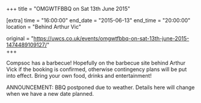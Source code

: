 +++
title = "OMGWTFBBQ on Sat 13th June 2015"

[extra]
time = "16:00:00"
end_date = "2015-06-13"
end_time = "20:00:00"
location = "Behind Arthur Vic"

original = "https://uwcs.co.uk/events/omgwtfbbq-on-sat-13th-june-2015-1474489109127/"    
+++

Compsoc has a barbecue\! Hopefully on the barbecue site behind Arthur Vick if the booking is confirmed, otherwise contingency plans will be put into effect. Bring your own food, drinks and entertainment\!

ANNOUNCEMENT: BBQ postponed due to weather. Details here will change when we have a new date planned.

